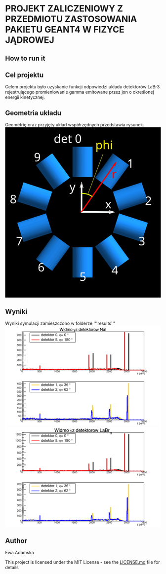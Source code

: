 # PROJEKT ZALICZENIOWY Z PRZEDMIOTU ZASTOSOWANIA PAKIETU GEANT4 W FIZYCE JĄDROWEJ
## How to run it



## Cel projektu

Celem projektu było uzyskanie funkcji odpowiedzi układu detektorów LaBr3 rejestrującego promieniowanie gamma emitowane przez jon o określonej energii kinetycznej.

## Geometria układu
Geometrię oraz przyjęty układ współrzędnych przedstawia rysunek.
![Geometria układu](geometry.svg)

## Wyniki
Wyniki symulacji zamieszczono w folderze '''results'''
![NaI](results/NaI_doppler_effect.svg)
![LaBr3](results/LaBr3_doppler_effect.svg)

## Author
Ewa Adamska


This project is licensed under the MIT License - see the [LICENSE.md](LICENSE.md) file for details
